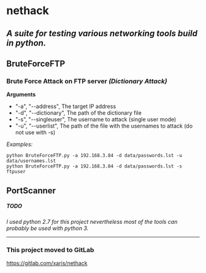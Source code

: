 # nethack

## *A suite for testing various networking tools build in python.*

## BruteForceFTP

### Brute Force Attack on FTP server *(Dictionary Attack)*

**Arguments**

- "-a", "--address", The target IP address
- "-d", "--dictionary", The path of the dictionary file
- "-s", "--singleuser", The username to attack (single user mode)
- "-u", "--userlist", The path of the file with the usernames to attack (do not use with -s)


*Examples:*
```
python BruteForceFTP.py -a 192.168.3.84 -d data/passwords.lst -u data/usernames.lst
python BruteForceFTP.py -a 192.168.3.84 -d data/passwords.lst -s ftpuser

```

## PortScanner

##### TODO

*I used python 2.7 for this project nevertheless most of the tools can probably be used with python 3.*

---
### This project moved to GitLab

https://gitlab.com/xaris/nethack
